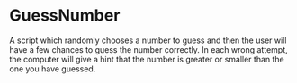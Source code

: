# GuessNumber
A script which randomly chooses a number to guess and then the user will have a few chances to guess the number correctly. In each wrong attempt, the computer will give a hint that the number is greater or smaller than the one you have guessed.
